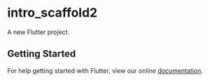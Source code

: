 # intro_scaffold2

A new Flutter project.

## Getting Started

For help getting started with Flutter, view our online
[documentation](https://flutter.io/).
